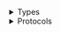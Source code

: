 <details>
<summary>Types</summary>

  - [NeptuneClient](/aws-sdk-swift/reference/0.x/AWSNeptune/NeptuneClient)
  - [NeptuneClient.NeptuneClientConfiguration](/aws-sdk-swift/reference/0.x/AWSNeptune/NeptuneClient.NeptuneClientConfiguration)
  - [NeptuneClientLogHandlerFactory](/aws-sdk-swift/reference/0.x/AWSNeptune/NeptuneClientLogHandlerFactory)
  - [NeptuneClientTypes](/aws-sdk-swift/reference/0.x/AWSNeptune/NeptuneClientTypes)

</details>

<details>
<summary>Protocols</summary>

  - [NeptuneClientProtocol](/aws-sdk-swift/reference/0.x/AWSNeptune/NeptuneClientProtocol)

</details>
